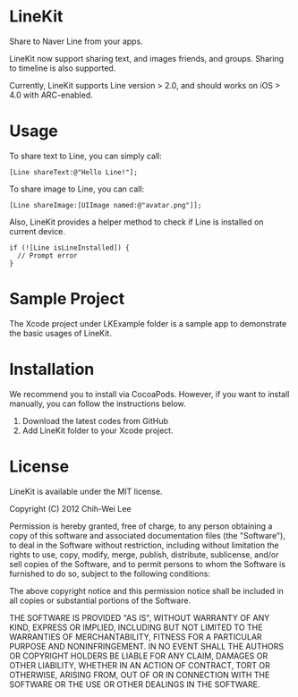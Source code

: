 # LineKit

Share to Naver Line from your apps. 

LineKit now support sharing text, and images friends, and groups. Sharing to timeline is also supported.

Currently, LineKit supports Line version > 2.0, and should works on iOS > 4.0 with ARC-enabled.

# Usage

To share text to Line, you can simply call:

```
[Line shareText:@"Hello Line!"];
```

To share image to Line, you can call: 

```
[Line shareImage:[UIImage named:@"avatar.png"]];
```

Also, LineKit provides a helper method to check if Line is installed on current device.

```
if (![Line isLineInstalled]) {
  // Prompt error
}
```

# Sample Project

The Xcode project under LKExample folder is a sample app to demonstrate the basic usages of LineKit.

# Installation

We recommend you to install via CocoaPods. However, if you want to install manually, you can follow the instructions below.

1. Download the latest codes from GitHub
2. Add LineKit folder to your Xcode project.

# License

LineKit is available under the MIT license.

Copyright (C) 2012 Chih-Wei Lee

Permission is hereby granted, free of charge, to any person obtaining a copy of this software and associated documentation files (the "Software"), to deal in the Software without restriction, including without limitation the rights to use, copy, modify, merge, publish, distribute, sublicense, and/or sell copies of the Software, and to permit persons to whom the Software is furnished to do so, subject to the following conditions:

The above copyright notice and this permission notice shall be included in all copies or substantial portions of the Software.

THE SOFTWARE IS PROVIDED "AS IS", WITHOUT WARRANTY OF ANY KIND, EXPRESS OR IMPLIED, INCLUDING BUT NOT LIMITED TO THE WARRANTIES OF MERCHANTABILITY, FITNESS FOR A PARTICULAR PURPOSE AND NONINFRINGEMENT. IN NO EVENT SHALL THE AUTHORS OR COPYRIGHT HOLDERS BE LIABLE FOR ANY CLAIM, DAMAGES OR OTHER LIABILITY, WHETHER IN AN ACTION OF CONTRACT, TORT OR OTHERWISE, ARISING FROM, OUT OF OR IN CONNECTION WITH THE SOFTWARE OR THE USE OR OTHER DEALINGS IN THE SOFTWARE.
